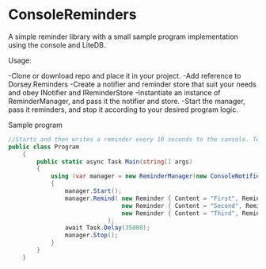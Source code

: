# ConsoleReminders

A simple reminder library with a small sample program implementation using the console and LiteDB.

Usage:

-Clone or download repo and place it in your project.
-Add reference to Dorsey.Reminders
-Create a notifier and reminder store that suit your needs and obey INotifier and IReminderStore
-Instantiate an instance of ReminderManager, and pass it the notifier and store.
-Start the manager, pass it reminders, and stop it according to your desired program logic.

Sample program
```cs
//Starts and then writes a reminder every 10 seconds to the console. Terminates after 35 seconds.
public class Program
    {
        public static async Task Main(string[] args)
        {
            using (var manager = new ReminderManager(new ConsoleNotifier(), new LiteDbStore()))
            {
                manager.Start();
                manager.Remind( new Reminder { Content = "First", RemindTime = DateTime.Now.AddSeconds(10), IsDone = false },
                                new Reminder { Content = "Second", RemindTime = DateTime.Now.AddSeconds(20), IsDone = false },
                                new Reminder { Content = "Third", RemindTime = DateTime.Now.AddSeconds(30), IsDone = false }
                            );
                await Task.Delay(35000);
                manager.Stop();
            }
        }
    }
```

